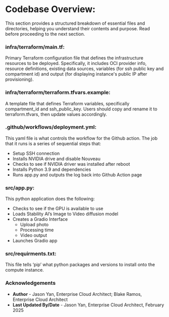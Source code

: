 # Codebase Overview:

This section provides a structured breakdown of essential files and directories, helping you understand their contents and purpose. Read before proceeding to the next section.

### infra/terraform/main.tf:
Primary Terraform configuration file that defines the infrastructure resources to be deployed. Specifically, it includes OCI provider info, resource definitions, existing data sources, variables (for ssh public key and compartment id) and output (for displaying instance's public IP after provisioning).

### infra/terraform/terraform.tfvars.example:
A template file that defines Terraform variables, specifically compartment_id and ssh_public_key. Users should copy and rename it to terraform.tfvars, then update values accordingly.

### .github/workflows/deployment.yml:
This yaml file is what controls the workflow for the Github action. The job that it runs is a series of sequential steps that:
* Setup SSH connection
* Installs NVIDIA drive and disable Nouveau
* Checks to see if NVIDIA driver was installed after reboot
* Installs Python 3.9 and dependencies
* Runs app.py and outputs the log back into Github Action page

### src/app.py:
This python application does the following:
* Checks to see if the GPU is available to use
* Loads Stability AI’s Image to Video diffusion model
* Creates a Gradio Interface
    * Upload photo
    * Processing time
    * Video output
* Launches Gradio app

### src/requirments.txt:
This file tells ‘pip’ what python packages and versions to install onto the compute instance. 

### Acknowledgements
* **Author** - Jason Yan, Enterprise Cloud Architect; Blake Ramos, Enterprise Cloud Architect
* **Last Updated By/Date** - Jason Yan, Enterprise Cloud Architect, February 2025
